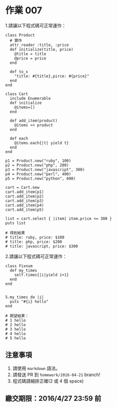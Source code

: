 # 作業 007

1.請讓以下程式碼可正常運作：

```
class Product
  # 實作
  attr_reader :title, :price
  def initialize(title, price)
    @title = title
    @price = price
  end
  
  def to_s
    "title: #{title},pirce: #{price}"
  end
end

class Cart
  include Enumerable
  def initialize
    @items=[]
  end
  
  def add_item(product)
    @items << product
  end
  
  def each
    @items.each{|t| yield t}
  end
end

p1 = Product.new("ruby", 100)
p2 = Product.new("php", 200)
p3 = Product.new("javascript", 300)
p4 = Product.new("perl", 400)
p5 = Product.new("python", 600)

cart = Cart.new
cart.add_item(p1)
cart.add_item(p2)
cart.add_item(p3)
cart.add_item(p4)
cart.add_item(p5)

list = cart.select { |item| item.price <= 300 }
puts list

# 得到結果
# title: ruby, price: $100
# title: php, price: $200
# title: javascript, price: $300
```

2.請讓以下程式碼可正常運作：

```
class Fixnum
  def my_times
    self.times{|i|yield i+1}
  end
end


5.my_times do |i|
  puts "#{i} hello"
end

# 期望結果：
# 1 hello
# 2 hello
# 3 hello
# 4 hello
# 5 hello
```

## 注意事項

1. 請使用 `markdown` 語法。
2. 請發送 PR 到 `homework/2016-04-21` branch!
3. 程式碼請縮排正確(2 或 4 個 space)

## 繳交期限：2016/4/27 23:59 前
